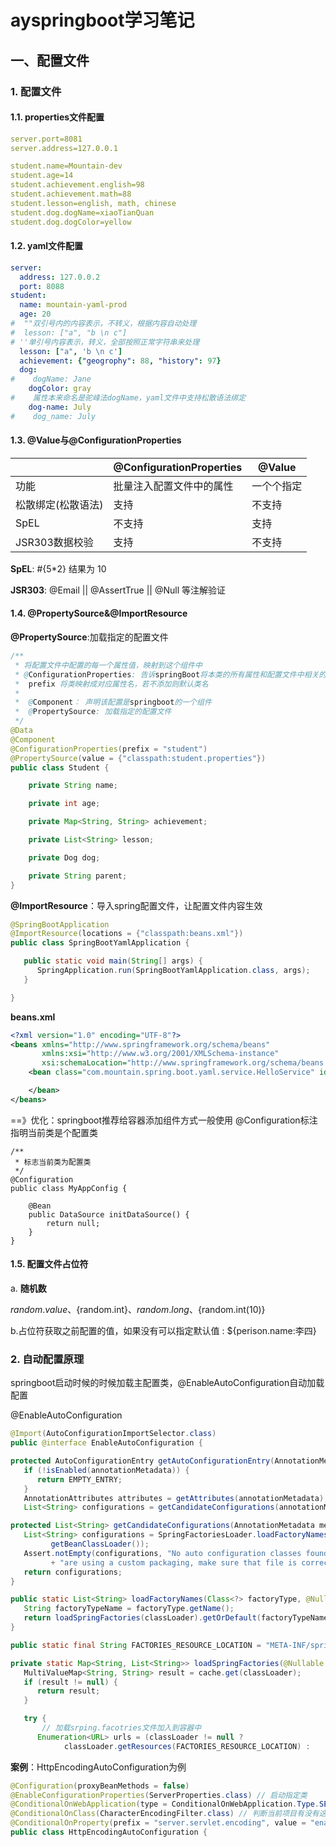 # ayspringboot学习笔记

## 一、配置文件

### 1. 配置文件

#### 1.1. properties文件配置

```yaml
server.port=8081
server.address=127.0.0.1

student.name=Mountain-dev
student.age=14
student.achievement.english=98
student.achievement.math=88
student.lesson=english, math, chinese
student.dog.dogName=xiaoTianQuan
student.dog.dogColor=yellow
```

#### 1.2. yaml文件配置

```yaml
server:
  address: 127.0.0.2
  port: 8088
student:
  name: mountain-yaml-prod
  age: 20
#  ""双引号内的内容表示，不转义，根据内容自动处理
#  lesson: ["a", "b \n c"]
# ''单引号内容表示，转义，全部按照正常字符串来处理
  lesson: ["a", 'b \n c']
  achievement: {"geogrophy": 88, "history": 97}
  dog:
#    dogName: Jane
    dogColor: gray
#    属性本来命名是驼峰法dogName，yaml文件中支持松散语法绑定
    dog-name: July
#    dog_name: July
```

#### 1.3. @Value与@ConfigurationProperties

|                    | @ConfigurationProperties | @Value     |
| ------------------ | ------------------------ | ---------- |
| 功能               | 批量注入配置文件中的属性 | 一个个指定 |
| 松散绑定(松散语法) | 支持                     | 不支持     |
| SpEL               | 不支持                   | 支持       |
| JSR303数据校验     | 支持                     | 不支持     |

**SpEL**:  #{5*2} 结果为 10

**JSR303**: @Email  || @AssertTrue || @Null 等注解验证

#### 1.4. @PropertySource&@ImportResource

**@PropertySource**:加载指定的配置文件

```java
/**
 * 将配置文件中配置的每一个属性值，映射到这个组件中
 * @ConfigurationProperties: 告诉springBoot将本类的所有属性和配置文件中相关的配置进行绑定，默认从全局文件中获取
 *  prefix 将类映射成对应属性名，若不添加则默认类名
 *
 *  @Component： 声明该配置是springboot的一个组件
 *  @PropertySource: 加载指定的配置文件
 */
@Data
@Component
@ConfigurationProperties(prefix = "student")
@PropertySource(value = {"classpath:student.properties"})
public class Student {

    private String name;

    private int age;

    private Map<String, String> achievement;

    private List<String> lesson;

    private Dog dog;

    private String parent;
}
```

**@ImportResource**：导入spring配置文件，让配置文件内容生效

```java
@SpringBootApplication
@ImportResource(locations = {"classpath:beans.xml"})
public class SpringBootYamlApplication {

   public static void main(String[] args) {
      SpringApplication.run(SpringBootYamlApplication.class, args);
   }

}
```

**beans.xml**

```xml
<?xml version="1.0" encoding="UTF-8"?>
<beans xmlns="http://www.springframework.org/schema/beans"
       xmlns:xsi="http://www.w3.org/2001/XMLSchema-instance"
       xsi:schemaLocation="http://www.springframework.org/schema/beans http://www.springframework.org/schema/beans/spring-beans.xsd">
    <bean class="com.mountain.spring.boot.yaml.service.HelloService" id="helloService">

    </bean>
</beans>
```

==》优化：springboot推荐给容器添加组件方式一般使用 @Configuration标注指明当前类是个配置类

```
/**
 * 标志当前类为配置类
 */
@Configuration
public class MyAppConfig {
    
    @Bean
    public DataSource initDataSource() {
        return null;
    }
}
```

#### 1.5. 配置文件占位符

a. **随机数**

${random.value}、${random.int}、${random.long}、${random.int(10)}

b.占位符获取之前配置的值，如果没有可以指定默认值 : ${perison.name:李四}

### 2. 自动配置原理

​	springboot启动时候的时候加载主配置类，@EnableAutoConfiguration自动加载配置

@EnableAutoConfiguration

```java
@Import(AutoConfigurationImportSelector.class)
public @interface EnableAutoConfiguration {
```

```java
protected AutoConfigurationEntry getAutoConfigurationEntry(AnnotationMetadata annotationMetadata) {
   if (!isEnabled(annotationMetadata)) {
      return EMPTY_ENTRY;
   }
   AnnotationAttributes attributes = getAttributes(annotationMetadata);
   List<String> configurations = getCandidateConfigurations(annotationMetadata, attributes);
```

```java
protected List<String> getCandidateConfigurations(AnnotationMetadata metadata, AnnotationAttributes attributes) {
   List<String> configurations = SpringFactoriesLoader.loadFactoryNames(getSpringFactoriesLoaderFactoryClass(),
         getBeanClassLoader());
   Assert.notEmpty(configurations, "No auto configuration classes found in META-INF/spring.factories. If you "
         + "are using a custom packaging, make sure that file is correct.");
   return configurations;
}
```

```java
public static List<String> loadFactoryNames(Class<?> factoryType, @Nullable ClassLoader classLoader) {
   String factoryTypeName = factoryType.getName();
   return loadSpringFactories(classLoader).getOrDefault(factoryTypeName, Collections.emptyList());
}
```

```java
public static final String FACTORIES_RESOURCE_LOCATION = "META-INF/spring.factories";

private static Map<String, List<String>> loadSpringFactories(@Nullable ClassLoader classLoader) {
   MultiValueMap<String, String> result = cache.get(classLoader);
   if (result != null) {
      return result;
   }

   try {
       // 加载srping.facotries文件加入到容器中
      Enumeration<URL> urls = (classLoader != null ?
            classLoader.getResources(FACTORIES_RESOURCE_LOCATION) :
```

**案例**：HttpEncodingAutoConfiguration为例

```java
@Configuration(proxyBeanMethods = false)
@EnableConfigurationProperties(ServerProperties.class) // 启动指定类
@ConditionalOnWebApplication(type = ConditionalOnWebApplication.Type.SERVLET) // @Conditional 根据不同条件，如果满足指定的条件，整个配置类里面的配置才会生效；ConditionalOnWebApplication配置当前应用是否是web应用，如果是，当前配置类生效
@ConditionalOnClass(CharacterEncodingFilter.class) // 判断当前项目有没有这个类；乱码解决过滤器
@ConditionalOnProperty(prefix = "server.servlet.encoding", value = "enabled", matchIfMissing = true)
public class HttpEncodingAutoConfiguration {
```